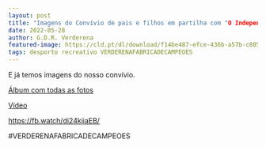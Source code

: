 ```yaml
---
layout: post
title: "Imagens do Convívio de pais e filhos em partilha com "O Independente""
date: 2022-05-28
author: G.D.R. Verderena
featured-image: https://cld.pt/dl/download/f14be487-efce-436b-a57b-c805fbb04272/2-IMG_1643.jpg
tags: desporto recreativo VERDERENAFABRICADECAMPEOES
---
```


E já temos imagens do nosso convívio.

[Álbum com todas as fotos](https://www.facebook.com/media/set/?vanity=356445604388109&set=a.5521826757849942)

[Vídeo](https://fb.watch/di24kjiaEB/)

https://fb.watch/di24kjiaEB/

#VERDERENAFABRICADECAMPEOES
